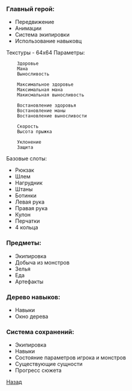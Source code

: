 ### Главный герой:
- Передвижение
- Анимации
- Система экипировки
- Использование навыковц

Текстуры - 64х64
Параметры:
```
	Здоровье
	Мана
	Выносливость

	Максимальное здоровье
	Максимальная мана
	Макисмальная выносливость

	Востановление здоровья
	Востановление маны
	Востановление выносливости

	Скорость
	Высота прыжка

	Уклонение
	Защита
```


Базовые слоты:
- Рюкзак
- Шлем
- Нагрудник
- Штаны
- Ботинки
- Левая рука
- Правая рука
- Кулон
- Перчатки
- 4 кольца

### Предметы:
- Экипировка
- Добыча из монстров
- Зелья
- Еда
- Артефакты

### Дерево навыков:
- Навыки
- Окно дерева

### Система сохранений:
- Экипировка
- Навыки
- Состояние параметров игрока и монстров
- Существующие сущности
- Прогресс сюжета

[Назад](index.md) 